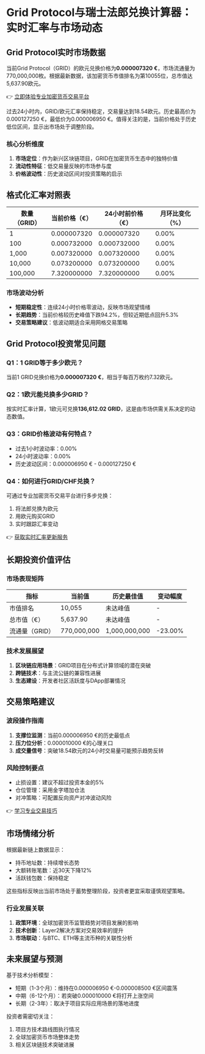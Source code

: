 # Grid Protocol与瑞士法郎兑换计算器：实时汇率与市场动态

## Grid Protocol实时市场数据

当前Grid Protocol（GRID）的欧元兑换价格为**0.000007320 €**，市场流通量为770,000,000枚。根据最新数据，该加密货币市值排名为第10055位，总市值达5,637.90欧元。

👉 [立即体验专业加密货币交易平台](https://bit.ly/okx_welcome)

过去24小时内，GRID/欧元汇率保持稳定，交易量达到18.54欧元。历史最高价为0.000127250 €，最低价为0.000006950 €。值得关注的是，当前价格处于历史低位区间，显示出市场处于调整阶段。

### 核心分析维度
1. **市场定位**：作为新兴区块链项目，GRID在加密货币生态中的独特价值
2. **流动性特征**：低交易量反映的市场参与度
3. **价格波动性**：历史波动区间对投资策略的启示

## 格式化汇率对照表

| 数量（GRID） | 当前价格（€） | 24小时前价格（€） | 月环比变化（%） |
|------------|--------------|------------------|---------------|
| 1          | 0.000007320  | 0.000007320      | 0.00%         |
| 100        | 0.000732000  | 0.000732000      | 0.00%         |
| 1,000      | 0.007320000  | 0.007320000      | 0.00%         |
| 10,000     | 0.073200000  | 0.073200000      | 0.00%         |
| 100,000    | 7.320000000  | 7.320000000      | 0.00%         |

### 市场波动分析
- **短期稳定性**：连续24小时价格零波动，反映市场观望情绪
- **长期趋势**：当前价格较历史峰值下跌94.2%，但较近期低点回升5.3%
- **交易策略建议**：低波动期适合采用网格交易策略

## Grid Protocol投资常见问题

### Q1：1 GRID等于多少欧元？
当前1 GRID兑换价格为**0.000007320 €**，相当于每百万枚约7.32欧元。

### Q2：1欧元能兑换多少GRID？
按实时汇率计算，1欧元可兑换**136,612.02 GRID**，这是由市场供需关系决定的动态数值。

### Q3：GRID价格波动有何特点？
- 过去1小时波动率：0.00%
- 24小时波动率：0.00%
- 历史波动区间：0.000006950 € - 0.000127250 €

### Q4：如何进行GRID/CHF兑换？
可通过专业加密货币交易平台进行多步兑换：
1. 将法郎兑换为欧元
2. 用欧元购买GRID
3. 实时跟踪汇率变动

👉 [获取实时汇率更新服务](https://bit.ly/okx_welcome)

## 长期投资价值评估

### 市场表现矩阵

| 指标          | 当前值       | 历史最佳值   | 变动幅度     |
|-------------|------------|----------|----------|
| 市值排名      | 10,055     | 未达峰值   | -        |
| 总市值（€）   | 5,637.90   | 未达峰值   | -        |
| 流通量（GRID）| 770,000,000| 1,000,000,000 | -23.00%  |

### 技术发展展望
1. **区块链应用场景**：GRID项目在分布式计算领域的潜在突破
2. **跨链技术**：与主流公链的兼容性进展
3. **生态建设**：开发者社区活跃度与DApp部署情况

## 交易策略建议

### 波段操作指南
1. **支撑位监测**：当前0.000006950 €的历史最低点
2. **压力位分析**：0.000010000 €的心理关口
3. **成交量信号**：突破18.54欧元的24小时交易量可能预示趋势反转

### 风险控制要点
- 止损设置：建议不超过投资本金的5%
- 仓位管理：采用金字塔加仓法
- 对冲策略：可配置反向资产对冲波动风险

👉 [学习专业交易技巧](https://bit.ly/okx_welcome)

## 市场情绪分析

根据最新链上数据显示：
- 持币地址数：持续增长态势
- 大额转账笔数：近30天下降12%
- 活跃钱包数：保持稳定

这些指标反映出当前市场处于蓄势整理阶段，投资者更宜采取谨慎观望策略。

### 行业发展关联
1. **政策环境**：全球加密货币监管趋势对项目发展的影响
2. **技术创新**：Layer2解决方案对交易效率的提升
3. **市场联动**：与BTC、ETH等主流币种的关联性分析

## 未来展望与预测

基于技术分析模型：
- 短期（1-3个月）：维持在0.000006950 €-0.000008500 €区间震荡
- 中期（6-12个月）：若突破0.000010000 €将打开上涨空间
- 长期（2-3年）：取决于项目实际应用场景的落地进度

投资者需密切关注：
1. 项目方技术路线图执行情况
2. 全球加密货币市场整体走势
3. 相关区块链技术突破进展